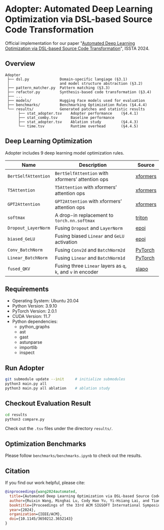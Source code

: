 # Adopter: Automated Deep Learning Optimization via DSL-based Source Code Transformation

Official implementation for our paper "[Automated Deep Learning Optimization via DSL-based Source Code Transformation](https://github.com/ailen-wrx/Adopter/files/14828693/wang2024automated.pdf)", ISSTA 2024.

## Overview

```
Adopter
 ├── dsl.py              Domain-specific langiage (§3.1)
 │                       and model structure abstraction (§3.2)
 ├── pattern_matcher.py  Pattern matching (§3.3)
 ├── refactor.py         Synthesis-based code transformation (§3.4)
 ├── ...
 ├── models/             Hugging Face models used for evaluation
 ├── benchmarks/         Benchmarking Optimization Rules (§4.4.4)
 └── results/            Generated patches and statistic results
      ├── stat_adopter.tsv    Adopter performance    (§4.4.1)
      ├── stat_comby.tsv      Baseline performance
      ├── stat_adopter.tsv    Ablation study         (§4.4.3)
      └── time.tsv            Runtime overhead       (§4.4.5)

```


## Deep Learning Optimization

Adopter includes 9 deep learning model optimization rules.

| Name                | Description                                           | Source                                                    |
|---------------------|-------------------------------------------------------|-----------------------------------------------------------|
| `BertSelfAttention` | `BertSelfAttention` with xformers’ attention ops      | [xformers](https://github.com/facebookresearch/xformers)   |
| `T5Attention`       | `T5Attention` with xformers’ attention ops            | [xformers](https://github.com/facebookresearch/xformers)   |
| `GPT2Attention`     | `GPT2Attention` with xformers’ attention ops          | [xformers](https://github.com/facebookresearch/xformers)   |
| `softmax`           | A drop-in replacement to `torch.nn.softmax`           | [triton](https://github.com/openai/triton)                 |
| `Dropout_LayerNorm` | Fusing `Dropout` and `LayerNorm`                      | [epoi](https://github.com/comaniac/epoi)                   |
| `biased_GeLU`       | Fusing biased `Linear` and `GeLU` activation          | [epoi](https://github.com/comaniac/epoi)                   |
| `Conv_BatchNorm`    | Fusing `Conv2d` and `BatchNorm2d`                     | [PyTorch](https://github.com/pytorch/pytorch)              |
| `Linear_BatchNorm`  | Fusing `Linear` and `BatchNorm1d`                     | [PyTorch](https://github.com/pytorch/pytorch)              |
| `fused_QKV`         | Fusing three `Linear` layers as `q`, `k`, and `v` in encoder | [slapo](https://github.com/awslabs/slapo)              |

## Requirements
 -  Operating System: Ubuntu 20.04
 -  Python Version: 3.9.10
 -  PyTorch Version: 2.0.1
 -  CUDA Version: 11.7
 -  Python dependencies:
     -   python_graphs
     -   ast
     -   gast
     -   astunparse
     -   importlib
     -   inspect


## Run Adopter
```bash
git submodule update --init     # initialize submodules
python3 main.py all 
python3 main.py all ablation    # ablation study
```

## Checkout Evaluation Result
```bash
cd results
python3 compare.py
```
Check out the `.tsv` files under the directory `results/`.

## Optimization Benchmarks
Please follow `benchmarks/benchmarks.ipynb` to check out the results.

## Citation
If you find our work helpful, please cite:
```bibtex
@inproceedings{wang2024automated,
  title={Automated Deep Learning Optimization via DSL-based Source Code Transformation},
  author={Ruixin Wang, Minghai Lu, Cody Hao Yu, Yi-Hsiang Lai, and Tianyi Zhang},
  booktitle={Proceedings of the 33rd ACM SIGSOFT International Symposium on Software Testing and Analysis (ISSTA'24)},
  year={2024},
  organization={IEEE/ACM},
  doi={10.1145/3650212.3652143}
}
```
